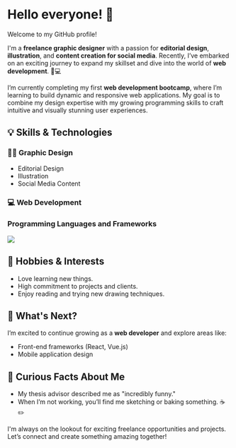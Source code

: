 # Hello everyone! 🖖

Welcome to my GitHub profile!  

I'm a **freelance graphic designer** with a passion for **editorial design**, **illustration**, and **content creation for social media**. Recently, I’ve embarked on an exciting journey to expand my skillset and dive into the world of **web development**. 🎨💻  

I’m currently completing my first **web development bootcamp**, where I’m learning to build dynamic and responsive web applications. My goal is to combine my design expertise with my growing programming skills to craft intuitive and visually stunning user experiences.  

## 💡 Skills & Technologies  
### 👩‍🎨 Graphic Design  
- Editorial Design  
- Illustration  
- Social Media Content  

### 💻 Web Development  

<h3>Programming Languages and Frameworks</h3>  
<p>  
  <a href="https://skillicons.dev">  
    <img src="https://skillicons.dev/icons?i=html,css,js,bootstrap,nodejs,postgres" />  
  </a>  
</p>    

## 🌟 Hobbies & Interests  
- Love learning new things.  
- High commitment to projects and clients.  
- Enjoy reading and trying new drawing techniques.  

## 🌱 What's Next?  
I’m excited to continue growing as a **web developer** and explore areas like:  
- Front-end frameworks (React, Vue.js)  
- Mobile application design

## 🎯 Curious Facts About Me  
- My thesis advisor described me as "incredibly funny."  
- When I’m not working, you’ll find me sketching or baking something. ☕✏️  

I'm always on the lookout for exciting freelance opportunities and projects.
Let’s connect and create something amazing together!  
